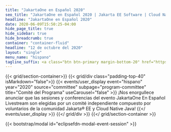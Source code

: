 ```yaml
---
title: "JakartaOne en Español 2020"
seo_title: "JakartaOne en Español 2020 | Jakarta EE Software | Cloud Native"
headline: "JakartaOne en Español 2020"
date: 2020-06-09T15:50:25-04:00
hide_page_title: true
hide_sidebar: true
hide_breadcrumb: true
container: "container-fluid"
headline: "12 de octubre del 2020"
layout: "single"
menu_name: "hispano"
tagline_suffix: <a class="btn btn-primary margin-bottom-20" href="https://www.papercall.io/jakarta-one-es">Envía tu propuesta ahora</a>
---
```


<!-- Add user carousel for committee -->
{{< grid/section-container>}}
  {{< grid/div class="padding-top-40" isMarkdown="false">}}
    {{< events/user_display event="hispano" year="2020"  source="committee" subpage="program-committee" title="Comité del Programa" useCarousel="false" >}}
¡Nos enorgullece anunciar que las sesiones y conferencias del evento JakartaOne En Español Livestream son elegidas por un comité independiente compuesto por voluntarios de la comunidad Jakarta® EE y Cloud Native Java!
    {{</ events/user_display >}}
  {{</ grid/div >}}
{{</ grid/section-container >}}
<!-- Add modal for use w/ agenda -->
{{< bootstrap/modal id="eclipsefdn-modal-event-session" >}}
